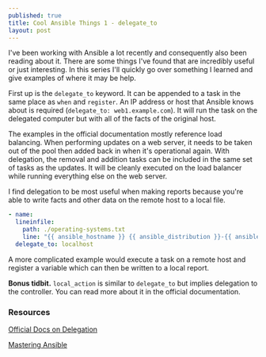 ```yaml
---
published: true
title: Cool Ansible Things 1 - delegate_to
layout: post
---
```

I've been working with Ansible a lot recently and consequently also been reading about it. There are some things I've found that are incredibly useful or just interesting. In this series I'll quickly go over something I learned and give examples of where it may be help.

First up is the `delegate_to` keyword. It can be appended to a task in the same place as `when` and `register`. An IP address or host that Ansible knows about is required (`delegate_to: web1.example.com`). It will run the task on the delegated computer but with all of the facts of the original host.

The examples in the official documentation mostly reference load balancing. When performing updates on a web server, it needs to be taken out of the pool then added back in when it's operational again. With delegation, the removal and addition tasks can be included in the same set of tasks as the updates. It will be cleanly executed on the load balancer while running everything else on the web server.

I find delegation to be most useful when making reports because you're able to write facts and other data on the remote host to a local file.

```yaml
- name:
  lineinfile:
    path: ./operating-systems.txt
    line: "{{ ansible_hostname }} {{ ansible_distribution }}-{{ ansible_distribution_version}}"
  delegate_to: localhost
```

A more complicated example would execute a task on a remote host and register a variable which can then be written to a local report.

**Bonus tidbit.** `local_action` is similar to `delegate_to` but implies delegation to the controller. You can read more about it in the official documentation.

### Resources

[Official Docs on Delegation](https://docs.ansible.com/ansible/latest/user_guide/playbooks_delegation.html#delegation)

[Mastering Ansible](https://www.packtpub.com/virtualization-and-cloud/mastering-ansible-third-edition)
